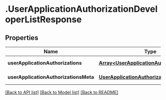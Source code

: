 # .UserApplicationAuthorizationDeveloperListResponse

## Properties

Name | Type | Description | Notes
------------ | ------------- | ------------- | -------------
**userApplicationAuthorizations** | [**Array&lt;UserApplicationAuthorizationData&gt;**](UserApplicationAuthorizationData.md) |  | [default to undefined]
**userApplicationAuthorizationsMeta** | [**UserApplicationAuthorizationMeta**](UserApplicationAuthorizationMeta.md) |  | [default to undefined]


[[Back to API list]](../README.md#documentation-for-api-endpoints) [[Back to Model list]](../README.md#documentation-for-models) [[Back to README]](../README.md)
